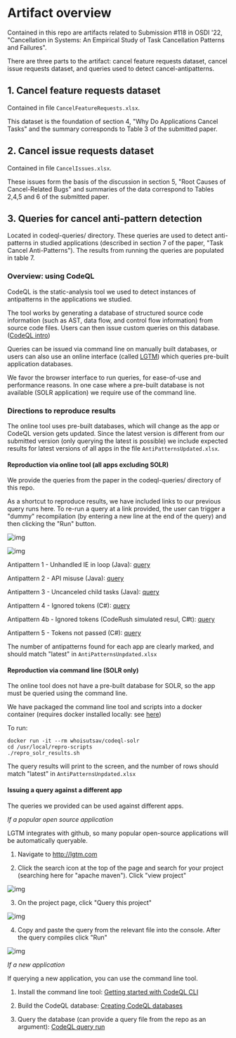 # Artifact overview
Contained in this repo are artifacts related to Submission #118 in OSDI '22, "Cancellation in Systems: An Empirical Study of Task Cancellation Patterns and Failures".

There are three parts to the artifact: cancel feature requests dataset, cancel issue requests dataset, and queries used to detect cancel-antipatterns.

## 1. Cancel feature requests dataset 
Contained in file `CancelFeatureRequests.xlsx`.

This dataset is the foundation of section 4, "Why Do Applications Cancel Tasks" and the summary corresponds to Table 3 of the submitted paper.

## 2. Cancel issue requests dataset
Contained in file `CancelIssues.xlsx`.

These issues form the basis of the discussion in section 5, "Root Causes of Cancel-Related Bugs" and summaries of the data correspond to Tables 2,4,5 and 6 of the submitted paper.

## 3. Queries for cancel anti-pattern detection
Located in codeql-queries/ directory. These queries are used to detect anti-patterns in studied applications (described in section 7 of the paper, "Task Cancel Anti-Patterns"). The results from running the queries are populated in table 7. 

### Overview: using CodeQL

CodeQL is the static-analysis tool we used to detect instances of antipatterns in the applications we studied. 

The tool works by generating a database of structured source code information (such as AST, data flow, and control flow information) from source code files. Users can then issue custom queries on this database. ([CodeQL intro](https://codeql.github.com/docs/codeql-overview/about-codeql/))

Queries can be issued via command line on manually built databases, or users can also use an online interface (called [LGTM](https://lgtm.com)) which queries pre-built application databases. 

We favor the browser interface to run queries, for ease-of-use and performance reasons. In one case where a pre-built database is not available (SOLR application) we require use of the command line.

### Directions to reproduce results

The online tool uses pre-built databases, which will change as the app or CodeQL version gets updated. Since the latest version is different from our submitted version (only querying the latest is possible) we include expected results for latest versions of all apps in the file `AntiPatternsUpdated.xlsx`.

#### Reproduction via online tool (all apps excluding SOLR)

We provide the queries from the paper in the codeql-queries/ directory of this repo.

As a shortcut to reproduce results, we have included links to our previous query runs here. To re-run a query at a link provided, the user can trigger a "dummy" recompilation (by entering a new line at the end of the query) and then clicking the "Run" button.

![img](img/trigger-recompilation.jpg)

![img](img/rerun-query.jpg)

Antipattern 1 - Unhandled IE in loop (Java): [query](https://lgtm.com/query/4502635833131002770/)

Antipattern 2 - API misuse (Java): [query](https://lgtm.com/query/6993141721663402382/)

Antipattern 3 - Uncanceled child tasks (Java): [query](https://lgtm.com/query/6339895077683761249/)

Antipattern 4 - Ignored tokens (C#): [query](https://lgtm.com/query/6530142182538842937/)

Antipattern 4b - Ignored tokens (CodeRush simulated resul, C#t): [query](https://lgtm.com/query/2963154777123929711/)

Antipattern 5 - Tokens not passed (C#): [query](https://lgtm.com/query/2497434787279115793/)

The number of antipatterns found for each app are clearly marked, and should match "latest" in `AntiPatternsUnpdated.xlsx`

#### Reproduction via command line (SOLR only)

The online tool does not have a pre-built database for SOLR, so the app must be queried using the command line.

We have packaged the command line tool and scripts into a docker container (requires docker installed locally: see [here](https://docs.docker.com/engine/))

To run:
```
docker run -it --rm whoisutsav/codeql-solr
cd /usr/local/repro-scripts
./repro_solr_results.sh
```
The query results will print to the screen, and the number of rows should match "latest" in `AntiPatternsUnpdated.xlsx`

#### Issuing a query against a different app
The queries we provided can be used against different apps.


*If a popular open source application*

LGTM integrates with github, so many popular open-source applications will be automatically queryable.

1. Navigate to http://lgtm.com

2. Click the search icon at the top of the page and search for your project (searching here for "apache maven"). Click "view project"

![img](img/search-app.jpg)

3. On the project page, click "Query this project"

![img](img/navigate-to-console.jpg)

4. Copy and paste the query from the relevant file into the console. After the query compiles click "Run"

![img](img/paste-into-console.jpg)



*If a new application*

If querying a new application, you can use the command line tool.

1. Install the command line tool: [Getting started with CodeQL CLI](https://codeql.github.com/docs/codeql-cli/getting-started-with-the-codeql-cli/)

2. Build the CodeQL database: [Creating CodeQL databases](https://codeql.github.com/docs/codeql-cli/creating-codeql-databases/)

3. Query the database (can provide a query file from the repo as an argument): [CodeQL query run](https://codeql.github.com/docs/codeql-cli/manual/query-run/)




